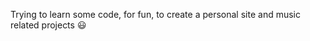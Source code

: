 Trying to learn some code, for fun, to create a personal site and music related projects 😃


<!---
LCasemiro/LCasemiro is a ✨ special ✨ repository because its `README.md` (this file) appears on your GitHub profile.
You can click the Preview link to take a look at your changes.
--->

